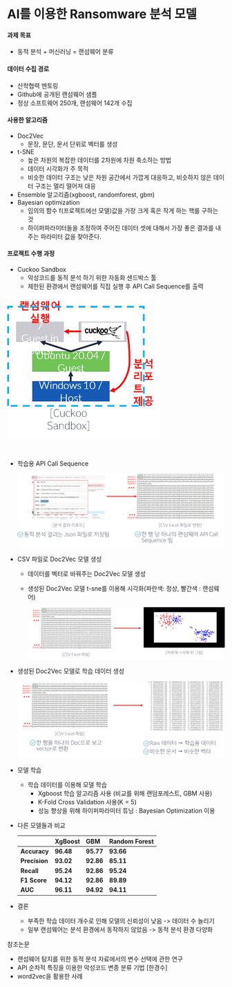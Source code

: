 # AI를 이용한 Ransomware 분석 모델



#### 과제 목표

- 동적 분석 + 머신러닝 = 랜섬웨어 분류



#### 데이터 수집 경로

- 산학협력 멘토링
- Github에 공개된 랜섬웨어 샘플
- 정상 소프트웨어 250개, 랜섬웨어 142개 수집



#### 사용한 알고리즘

- Doc2Vec
  - 문장, 문단, 문서 단위로 벡터를 생성
- t-SNE
  - 높은 차원의 복잡한 데이터를 2차원에 차원 축소하는 방법
  - 데이터 시각화가 주 목적
  - 비슷한 데이터 구조는 낮은 차원 공간에서 가깝게 대응하고, 비슷하지 않은 데이터 구조는 멀리 떨어져 대응
- Ensemble 알고리즘(xgboost, randomforest, gbm)
- Bayesian optimization
  - 임의의 함수 f(프로젝트에선 모델)값을 가장 크게 혹은 작게 하는 핵를 구하는 것
  - 하이퍼파라미터들을 조정하여 주어진 데이터 셋에 대해서 가장 좋은 결과를 내주는 파라미터 값을 찾아준다.



#### 프로젝트 수행 과정

- Cuckoo Sandbox
  - 악성코드를 동적 분석 하기 위한 자동화 샌드박스 툴
  - 제한된 환경에서 랜섬웨어를 직접 실행 후 API Call Sequence를 출력

<img src="README.assets/image-20220531200919792.png" alt="image-20220531200919792" style="zoom:50%;" />

​	

- 학습용 API Call Sequence

  

  ![image-20220531201048070](README.assets/image-20220531201048070.png)

- CSV 파일로 Doc2Vec 모델 생성

  - 데이터를 벡터로 바꿔주는 Doc2Vec 모델 생성

  - 생성된 Doc2Vec 모델 t-sne를 이용해 시각화(파란색: 정상, 빨간색 : 랜섬웨어)

    ![image-20220531201607352](README.assets/image-20220531201607352.png)

- 생성된 Doc2Vec 모델로 학습 데이터 생성

  ![image-20220531201713424](README.assets/image-20220531201713424.png)

- 모델 학습

  - 학습 데이터를 이용해 모델 학습
    - Xgboost 학습 알고리즘 사용 (비교를 위해 랜덤포레스트, GBM 사용)
    - K-Fold Cross Validation 사용(K = 5)
    - 성능 향상을 위해 하이퍼파라미터 튜닝 : Bayesian Optimization 이용

- 다른 모델들과 비교

  |               | **XgBoost** | **GBM**   | **Random Forest** |
  | ------------- | ----------- | --------- | ----------------- |
  | **Accuracy**  | **96.48**   | **95.77** | **93.66**         |
  | **Precision** | **93.02**   | **92.86** | **85.11**         |
  | **Recall**    | **95.24**   | **92.86** | **95.24**         |
  | **F1 Score**  | **94.12**   | **92.86** | **89.89**         |
  | **AUC**       | **96.11**   | **94.92** | **94.11**         |



- 결론
  - 부족한 학습 데이터 개수로 인해 모델의 신뢰성이 낮음 -> 데이터 수 늘리기
  - 일부 랜섬웨어는 분석 환경에서 동작하지 않았음 -> 동적 분석 환경 다양화



참조논문

- 랜섬웨어 탐지를 위한 동적 분석 자료에서의 변수 선택에 관한 연구
- API 순차적 특징을 이용한 악성코드 변종 분류 기법 [한경수]
- word2vec을 활용한 사례